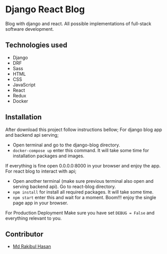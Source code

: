 # Django React Blog
Blog with django and react. All possible implementations of full-stack software development.

## Technologies used
- Django
- DRF
- Sass
- HTML
- CSS
- JavaScript
- React
- Redux
- Docker

## Installation   

After download this project follow instructions bellow;
For django blog app and backend api serving;  
* Open terminal and go to the django-blog directory. 
* `docker-compose up` enter this command. It will take some time for installation packages and images.    
  
If everything is fine open 0.0.0.0:8000 in your browser and enjoy the app.   
For react blog to interact with api;   

* Open another terminal (make sure previous terminal also open and serving backend api). Go to react-blog directory.
* `npm install` for install all required packages. It will take some time.
* `npm start` enter this and wait for a moment. Boom!!! enjoy the single page app in your browser.   

For Production Deployment Make sure you have set `DEBUG = False` and everything relevant to you.  

## Contributor

* [Md Rakibul Hasan](https://github.com/codermrhasan)

